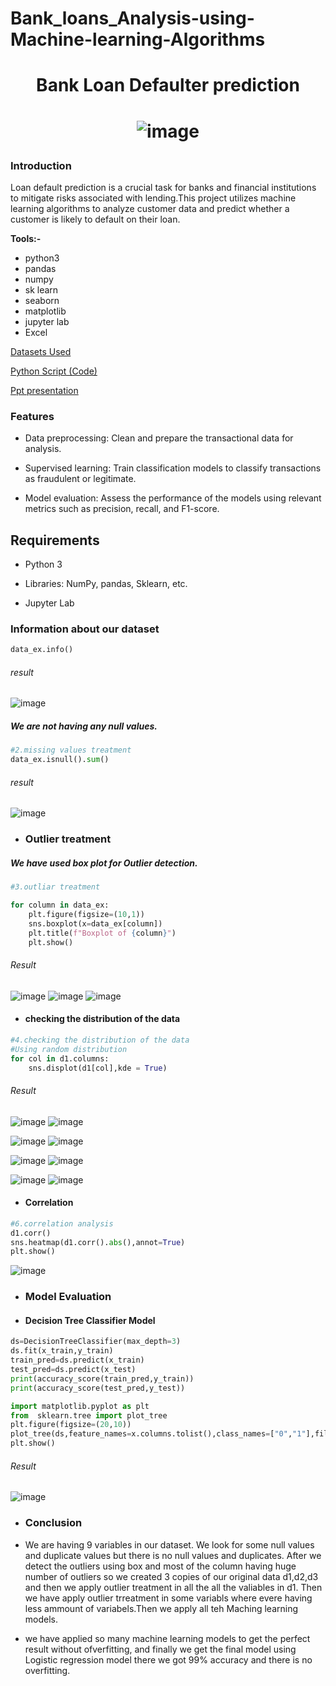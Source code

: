 # Bank_loans_Analysis-using-Machine-learning-Algorithms
# <p align="center"> Bank Loan Defaulter prediction  </p>
# <p align="center">![image](https://github.com/surajbisht06/Bank_loans_Analysis-using-Machine-learning-Algorithms/assets/158066824/a6b29630-7554-4f77-b3a7-97a4f8d16599)

</p>

### Introduction

Loan default prediction is a crucial task for banks and financial institutions to mitigate risks associated with lending.This project utilizes machine learning algorithms to analyze 
customer data and predict whether a customer is likely to default on their loan.


**Tools:-** 
- python3
- pandas
- numpy
- sk learn
- seaborn
- matplotlib
- jupyter lab
- Excel

[Datasets Used](https://docs.google.com/spreadsheets/d/1Yp_rcOS2TbVn-wHUIsCeCzkeDP7MIPLP/edit?usp=sharing&ouid=102868121048017441192&rtpof=true&sd=true )

[Python Script (Code)](cyber_security.ipynb)

[Ppt presentation](sql_prjct.pptx)

### Features 

- Data preprocessing: Clean and prepare the transactional data for analysis.
  
- Supervised learning: Train classification models to classify transactions as fraudulent or legitimate.
  
- Model evaluation: Assess the performance of the models using relevant metrics such as precision, recall, and F1-score.


## Requirements

- Python 3

- Libraries: NumPy, pandas, Sklearn, etc.

- Jupyter Lab


### Information about our dataset

```py
data_ex.info()
```

###### result
![image](https://github.com/surajbisht06/Bank_loans_Analysis-using-Machine-learning-Algorithms/assets/158066824/b4cf3029-dad6-4481-8382-4c68f3057372)

 ##### We are not having any null values.

 ```py
#2.missing values treatment
data_ex.isnull().sum()
```

###### result
![image](https://github.com/surajbisht06/Bank_loans_Analysis-using-Machine-learning-Algorithms/assets/158066824/2da543ca-1bb1-4661-8e1d-05378d9ba063)


- ### Outlier treatment 

##### We have used box plot for Outlier detection.

```py
#3.outliar treatment 

for column in data_ex:
    plt.figure(figsize=(10,1))
    sns.boxplot(x=data_ex[column])
    plt.title(f"Boxplot of {column}")
    plt.show() 
```
###### Result 

![image](https://github.com/surajbisht06/Bank_loans_Analysis-using-Machine-learning-Algorithms/assets/158066824/68f746dc-f173-4ad2-b2b1-cc308abe1ff2)
![image](https://github.com/surajbisht06/Bank_loans_Analysis-using-Machine-learning-Algorithms/assets/158066824/70dd2ea1-63eb-4e8f-bbba-d75bdab7e714)
![image](https://github.com/surajbisht06/Bank_loans_Analysis-using-Machine-learning-Algorithms/assets/158066824/9c0ed21f-7d30-47c8-ac6c-34de19918e89)


- #### checking the distribution of the data

```py
#4.checking the distribution of the data
#Using random distribution 
for col in d1.columns:
    sns.displot(d1[col],kde = True)
```
###### Result 
![image](https://github.com/surajbisht06/Bank_loans_Analysis-using-Machine-learning-Algorithms/assets/158066824/66945841-6c0b-488e-b3c5-8ae2d7824790)
![image](https://github.com/surajbisht06/Bank_loans_Analysis-using-Machine-learning-Algorithms/assets/158066824/e1bf106e-a36d-4e2c-bfff-56b04fbb8076)

![image](https://github.com/surajbisht06/Bank_loans_Analysis-using-Machine-learning-Algorithms/assets/158066824/978d4625-8d1b-4835-a241-686d81acd8b9)
![image](https://github.com/surajbisht06/Bank_loans_Analysis-using-Machine-learning-Algorithms/assets/158066824/397641c6-3ba8-48cd-91cf-390a16fa0a44)

![image](https://github.com/surajbisht06/Bank_loans_Analysis-using-Machine-learning-Algorithms/assets/158066824/a925c88e-348d-49d8-be09-1b21aff34492)
![image](https://github.com/surajbisht06/Bank_loans_Analysis-using-Machine-learning-Algorithms/assets/158066824/1b0ff932-5df6-45d7-91b3-5024c61d17fc)

![image](https://github.com/surajbisht06/Bank_loans_Analysis-using-Machine-learning-Algorithms/assets/158066824/28c51d0e-8feb-4bc2-b07f-db956461d578)
![image](https://github.com/surajbisht06/Bank_loans_Analysis-using-Machine-learning-Algorithms/assets/158066824/713b22b9-ae6c-4dd0-bbe7-79fe93e471e7)


- #### Correlation 
```py
#6.correlation analysis 
d1.corr()
sns.heatmap(d1.corr().abs(),annot=True)
plt.show()
```
![image](https://github.com/surajbisht06/Bank_loans_Analysis-using-Machine-learning-Algorithms/assets/158066824/f0e93bdd-9856-4ed5-8ff3-90e0ce05a15f)

- ### Model Evaluation
 - #### Decision Tree Classifier Model
```py
ds=DecisionTreeClassifier(max_depth=3)
ds.fit(x_train,y_train)
train_pred=ds.predict(x_train)
test_pred=ds.predict(x_test)
print(accuracy_score(train_pred,y_train))
print(accuracy_score(test_pred,y_test))

import matplotlib.pyplot as plt
from  sklearn.tree import plot_tree
plt.figure(figsize=(20,10))
plot_tree(ds,feature_names=x.columns.tolist(),class_names=["0","1"],filled=True)
plt.show()
```

###### Result 
![image](https://github.com/surajbisht06/Bank_loans_Analysis-using-Machine-learning-Algorithms/assets/158066824/928f7208-821a-48cb-af66-2c0c33b2333f)

- ### Conclusion

- We are having 9 variables in our dataset. We look for some null values and duplicate values but there is no null values and duplicates. After we detect the outliers using box and most of the column having huge number of outliers so we created 3 copies of our original data d1,d2,d3 and then we apply outlier treatment in all the all the valiables in d1. Then we have apply outlier trreatment in some variabls where evere having less ammount of variabels.Then we apply all teh Maching learning models.


- we have applied so many machine learning models to get the perfect result without ofverfitting, and finally we get the final model using Logistic regression model there we got 99% accuracy and there is no overfitting.
























